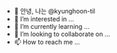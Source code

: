 - 👋 안녕, 나는 @kyunghoon-til
- 👀 I’m interested in ...
- 🌱 I’m currently learning ...
- 💞️ I’m looking to collaborate on ...
- 📫 How to reach me ...

<!---
kyunghoon-til/kyunghoon-til is a ✨ special ✨ repository because its `README.md` (this file) appears on your GitHub profile.
You can click the Preview link to take a look at your changes.
--->
